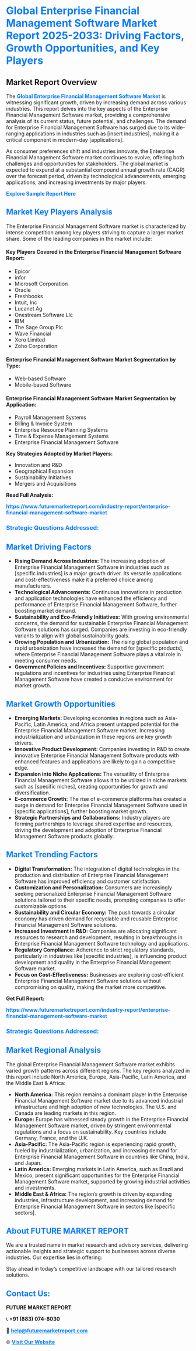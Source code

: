 <h1 style="color: #007BFF;">Global Enterprise Financial Management Software Market Report 2025-2033: Driving Factors, Growth Opportunities, and Key Players</h1>

<section id="overview">
<h2>Market Report Overview</h2>
<p>The <a href="https://www.futuremarketreport.com/industry-report/enterprise-financial-management-software-market" style="color: #007BFF; text-decoration: none;"><strong>Global Enterprise Financial Management Software Market</strong></a> is witnessing significant growth, driven by increasing demand across various industries. This report delves into the key aspects of the Enterprise Financial Management Software market, providing a comprehensive analysis of its current status, future potential, and challenges. The demand for Enterprise Financial Management Software has surged due to its wide-ranging applications in industries such as [insert industries], making it a critical component in modern-day [applications].</p>
<p>As consumer preferences shift and industries innovate, the Enterprise Financial Management Software market continues to evolve, offering both challenges and opportunities for stakeholders. The global market is expected to expand at a substantial compound annual growth rate (CAGR) over the forecast period, driven by technological advancements, emerging applications, and increasing investments by major players.</p>
</section>

<section id="overview">
<p><a href="https://www.futuremarketreport.com/request-sample/reportId=111753" style="color: #007BFF; text-decoration: none;"><strong>Explore Sample Report Here</strong></a></p>
</section>

<section id="key-players">
<h2 style="color: #007BFF;">Market Key Players Analysis</h2>
<p>The Enterprise Financial Management Software market is characterized by intense competition among key players striving to capture a larger market share. Some of the leading companies in the market include:</p>
<h4>Key Players Covered in the Enterprise Financial Management Software Report:</h4>
<ul><li>Epicor</li><li>infor</li><li>Microsoft Corporation</li><li>Oracle</li><li>Freshbooks</li><li>Intuit, Inc</li><li>Lucanet Ag</li><li>Onestream Software Llc</li><li>IBM</li><li>The Sage Group Plc</li><li>Wave Financial</li><li>Xero Limited</li><li>Zoho Corporation</li></ul>
<h4>Enterprise Financial Management Software Market Segmentation by Type:</h4>
<ul><li>Web-based Software</li><li>Mobile-based Software</li></ul>

<h4>Enterprise Financial Management Software Market Segmentation by Application:</h4>
<ul><li>Payroll Management Systems</li><li>Billing &amp; Invoice System</li><li>Enterprise Resource Planning Systems</li><li>Time &amp; Expense Management Systems</li><li>Enterprise Financial Management Software</li></ul>
<p><strong>Key Strategies Adopted by Market Players:</strong></p>
<ul>
<li>Innovation and R&D</li>
<li>Geographical Expansion</li>
<li>Sustainability Initiatives</li>
<li>Mergers and Acquisitions</li>
</ul>
</section>

<section>
<p><strong>Read Full Analysis: </strong></p><a href="https://www.futuremarketreport.com/industry-report/enterprise-financial-management-software-market" style="color: #007BFF; text-decoration: none;"><strong>https://www.futuremarketreport.com/industry-report/enterprise-financial-management-software-market</strong></a>
<h3 style="color: #007BFF;">Strategic Questions Addressed:</h3>
</section>

<section id="driving-factors">
<h2 style="color: #007BFF;">Market Driving Factors</h2>
<ul>
<li><strong>Rising Demand Across Industries:</strong> The increasing adoption of Enterprise Financial Management Software in industries such as [specific industries] is a major growth driver. Its versatile applications and cost-effectiveness make it a preferred choice among manufacturers.</li>
<li><strong>Technological Advancements:</strong> Continuous innovations in production and application technologies have enhanced the efficiency and performance of Enterprise Financial Management Software, further boosting market demand.</li>
<li><strong>Sustainability and Eco-Friendly Initiatives:</strong> With growing environmental concerns, the demand for sustainable Enterprise Financial Management Software solutions has surged. Companies are investing in eco-friendly variants to align with global sustainability goals.</li>
<li><strong>Growing Population and Urbanization:</strong> The rising global population and rapid urbanization have increased the demand for [specific products], where Enterprise Financial Management Software plays a vital role in meeting consumer needs.</li>
<li><strong>Government Policies and Incentives:</strong> Supportive government regulations and incentives for industries using Enterprise Financial Management Software have created a conducive environment for market growth.</li>
</ul>
</section>

<section id="growth-opportunities">
<h2 style="color: #007BFF;">Market Growth Opportunities</h2>
<ul>
<li><strong>Emerging Markets:</strong> Developing economies in regions such as Asia-Pacific, Latin America, and Africa present untapped potential for the Enterprise Financial Management Software market. Increasing industrialization and urbanization in these regions are key growth drivers.</li>
<li><strong>Innovative Product Development:</strong> Companies investing in R&D to create innovative Enterprise Financial Management Software products with enhanced features and applications are likely to gain a competitive edge.</li>
<li><strong>Expansion into Niche Applications:</strong> The versatility of Enterprise Financial Management Software allows it to be utilized in niche markets such as [specific niches], creating opportunities for growth and diversification.</li>
<li><strong>E-commerce Growth:</strong> The rise of e-commerce platforms has created a surge in demand for Enterprise Financial Management Software used in [specific applications], further boosting market growth.</li>
<li><strong>Strategic Partnerships and Collaborations:</strong> Industry players are forming partnerships to leverage shared expertise and resources, driving the development and adoption of Enterprise Financial Management Software products globally.</li>
</ul>
</section>

<section id="trending-factors">
<h2 style="color: #007BFF;">Market Trending Factors</h2>
<ul>
<li><strong>Digital Transformation:</strong> The integration of digital technologies in the production and distribution of Enterprise Financial Management Software has improved efficiency and customer satisfaction.</li>
<li><strong>Customization and Personalization:</strong> Consumers are increasingly seeking personalized Enterprise Financial Management Software solutions tailored to their specific needs, prompting companies to offer customizable options.</li>
<li><strong>Sustainability and Circular Economy:</strong> The push towards a circular economy has driven demand for recyclable and reusable Enterprise Financial Management Software solutions.</li>
<li><strong>Increased Investment in R&D:</strong> Companies are allocating significant resources to research and development, resulting in breakthroughs in Enterprise Financial Management Software technology and applications.</li>
<li><strong>Regulatory Compliance:</strong> Adherence to strict regulatory standards, particularly in industries like [specific industries], is influencing product development and quality in the Enterprise Financial Management Software market.</li>
<li><strong>Focus on Cost-Effectiveness:</strong> Businesses are exploring cost-efficient Enterprise Financial Management Software solutions without compromising on quality, making the market more competitive.</li>
</ul>
</section>

<section>
<p><strong>Get Full Report: </strong></p><a href="https://www.futuremarketreport.com/industry-report/enterprise-financial-management-software-market" style="color: #007BFF; text-decoration: none;"><strong>https://www.futuremarketreport.com/industry-report/enterprise-financial-management-software-market</strong></a>
<h3 style="color: #007BFF;">Strategic Questions Addressed:</h3>
</section>


<section id="regional-analysis">
<h2 style="color: #007BFF;">Market Regional Analysis</h2>
<p>The global Enterprise Financial Management Software market exhibits varied growth patterns across different regions. The key regions analyzed in this report include North America, Europe, Asia-Pacific, Latin America, and the Middle East & Africa:</p>
<ul>
<li><strong>North America:</strong> This region remains a dominant player in the Enterprise Financial Management Software market due to its advanced industrial infrastructure and high adoption of new technologies. The U.S. and Canada are leading markets in this region.</li>
<li><strong>Europe:</strong> Europe has witnessed steady growth in the Enterprise Financial Management Software market, driven by stringent environmental regulations and a focus on sustainability. Key countries include Germany, France, and the U.K.</li>
<li><strong>Asia-Pacific:</strong> The Asia-Pacific region is experiencing rapid growth, fueled by industrialization, urbanization, and increasing demand for Enterprise Financial Management Software in countries like China, India, and Japan.</li>
<li><strong>Latin America:</strong> Emerging markets in Latin America, such as Brazil and Mexico, present significant opportunities for the Enterprise Financial Management Software market, supported by growing industrial activities and investments.</li>
<li><strong>Middle East & Africa:</strong> The region’s growth is driven by expanding industries, infrastructure development, and increasing demand for Enterprise Financial Management Software in sectors like [specific sectors].</li>
</ul>
</section>

<footer>
<h2 style="color: #007BFF;">About FUTURE MARKET REPORT</h2>
<p>We are a trusted name in market research and advisory services, delivering actionable insights and strategic support to businesses across diverse industries. Our expertise lies in offering:</p>

<p>Stay ahead in today’s competitive landscape with our tailored research solutions.</p>

<h2 style="color: #007BFF;">Contact Us:</h2>
<p><strong>FUTURE MARKET REPORT</strong></p>
<p>📞 <strong>+91 (883) 074-8030</strong></p>
<p>📧 <strong><a href="mailto:help@futuremarketreport.com" style="color: #007BFF;">help@futuremarketreport.com</a></strong></p>
<p>🌐 <strong><a href="https://www.futuremarketreport.com/" style="color: #007BFF;">Visit Our Website</a></strong></p>
</footer>